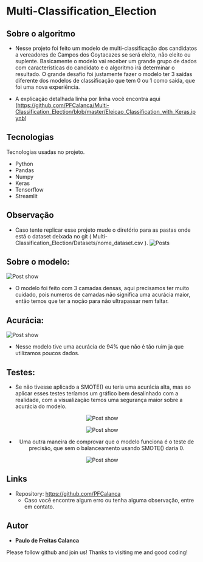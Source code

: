 # Multi-Classification_Election


## Sobre o algoritmo
* Nesse projeto foi feito um modelo de multi-classificação dos candidatos a vereadores de Campos dos Goytacazes se será eleito, não eleito ou suplente.
Basicamente o modelo vai receber um grande grupo de dados com características do candidato e o algoritmo irá determinar o resultado. O grande desafio foi justamente fazer o modelo ter 3 saídas diferente dos modelos de classificação que tem 0 ou 1 como saída, que foi uma nova experiência.


* A explicação detalhada linha por linha você encontra aqui (https://github.com/PFCalanca/Multi-Classification_Election/blob/master/Eleicao_Classification_with_Keras.ipynb)



## Tecnologias  

Tecnologias usadas no projeto.

* Python
* Pandas
* Numpy
* Keras
* Tensorflow
* Streamlit


## Observação 
* Caso tente replicar esse projeto mude o diretório para as pastas onde está o dataset deixada no git (
Multi-Classification_Election/Datasets/nome_dataset.csv ).
 ![Posts](https://github.com/PFCalanca/Multi-Classification_Election/blob/master/readme/datasetsalert.png)
  
## Sobre o modelo: 
![Post show](https://github.com/PFCalanca/Multi-Classification_Election/blob/master/readme/modelo.png)

* O modelo foi feito com 3 camadas densas, aqui precisamos ter muito cuidado, pois numeros de camadas não significa uma acurácia maior, então temos que ter a noção para não ultrapassar nem faltar.
  
## Acurácia: 
![Post show](https://github.com/PFCalanca/Multi-Classification_Election/blob/master/readme/acuracia.png)

* Nesse modelo tive uma acurácia de 94% que não é tão ruim ja que utilizamos poucos dados.
  
## Testes: 
  * Se não tivesse aplicado a SMOTE() eu teria uma acurácia alta, mas ao aplicar esses testes teríamos um gráfico bem desalinhado com a realidade, com a visualização temos uma segurança maior sobre a acurácia do modelo.
 <center>
  
  ![Post show](https://github.com/PFCalanca/Multi-Classification_Election/blob/master/readme/modeteste1.png) 
  
  ![Post show](https://github.com/PFCalanca/Multi-Classification_Election/blob/master/readme/acuraciateste.png)
 
  * Uma outra maneira de comprovar que o modelo funciona é o teste de precisão, que sem o balanceamento usando SMOTE() daria 0.
  
  ![Post show](https://github.com/PFCalanca/Multi-Classification_Election/blob/master/readme/vantagemsmote.png) 
</center>


## Links
  - Repository: https://github.com/PFCalanca
    - Caso você encontre algum erro ou tenha alguma observação, entre em contato.


  ## Autor

  * **Paulo de Freitas Calanca** 

  Please follow github and join us!
  Thanks to visiting me and good coding!
